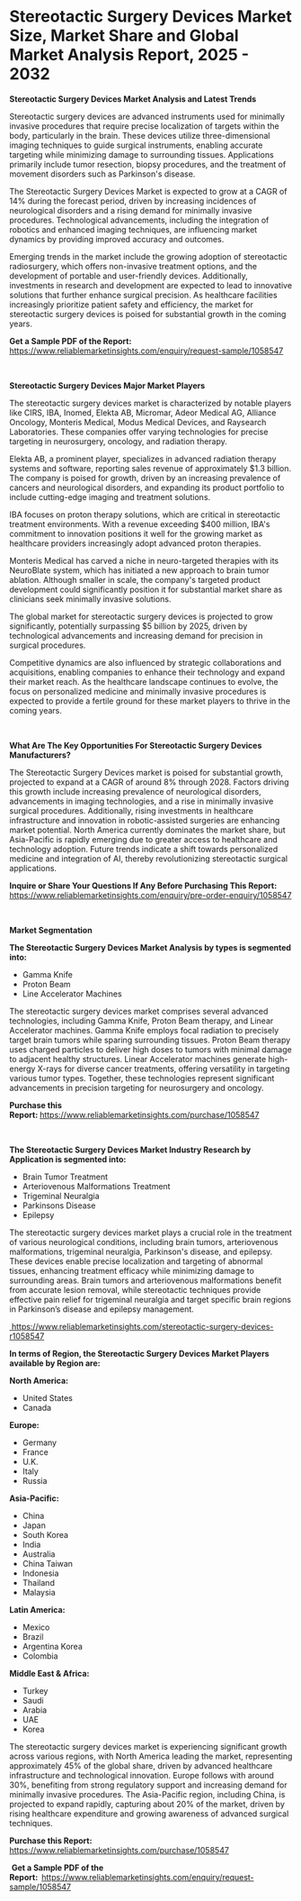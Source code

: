 <p><h1>Stereotactic Surgery Devices Market Size, Market Share and Global Market Analysis Report, 2025 - 2032</h1></p><p><strong>Stereotactic Surgery Devices Market Analysis and Latest Trends</strong></p>
<p><p>Stereotactic surgery devices are advanced instruments used for minimally invasive procedures that require precise localization of targets within the body, particularly in the brain. These devices utilize three-dimensional imaging techniques to guide surgical instruments, enabling accurate targeting while minimizing damage to surrounding tissues. Applications primarily include tumor resection, biopsy procedures, and the treatment of movement disorders such as Parkinson's disease.</p><p>The Stereotactic Surgery Devices Market is expected to grow at a CAGR of 14% during the forecast period, driven by increasing incidences of neurological disorders and a rising demand for minimally invasive procedures. Technological advancements, including the integration of robotics and enhanced imaging techniques, are influencing market dynamics by providing improved accuracy and outcomes. </p><p>Emerging trends in the market include the growing adoption of stereotactic radiosurgery, which offers non-invasive treatment options, and the development of portable and user-friendly devices. Additionally, investments in research and development are expected to lead to innovative solutions that further enhance surgical precision. As healthcare facilities increasingly prioritize patient safety and efficiency, the market for stereotactic surgery devices is poised for substantial growth in the coming years.</p></p>
<p><strong>Get a Sample PDF of the Report:&nbsp;</strong> <a href="https://www.reliablemarketinsights.com/enquiry/request-sample/1058547?utm_campaign=2244&utm_medium=2&utm_source=Github&utm_content=ia&utm_term=13042025&utm_id=stereotactic-surgery-devices">https://www.reliablemarketinsights.com/enquiry/request-sample/1058547</a></p>
<p>&nbsp;</p>
<p><strong>Stereotactic Surgery Devices Major Market Players</strong></p>
<p><p>The stereotactic surgery devices market is characterized by notable players like CIRS, IBA, Inomed, Elekta AB, Micromar, Adeor Medical AG, Alliance Oncology, Monteris Medical, Modus Medical Devices, and Raysearch Laboratories. These companies offer varying technologies for precise targeting in neurosurgery, oncology, and radiation therapy.</p><p>Elekta AB, a prominent player, specializes in advanced radiation therapy systems and software, reporting sales revenue of approximately $1.3 billion. The company is poised for growth, driven by an increasing prevalence of cancers and neurological disorders, and expanding its product portfolio to include cutting-edge imaging and treatment solutions.</p><p>IBA focuses on proton therapy solutions, which are critical in stereotactic treatment environments. With a revenue exceeding $400 million, IBA's commitment to innovation positions it well for the growing market as healthcare providers increasingly adopt advanced proton therapies.</p><p>Monteris Medical has carved a niche in neuro-targeted therapies with its NeuroBlate system, which has initiated a new approach to brain tumor ablation. Although smaller in scale, the company's targeted product development could significantly position it for substantial market share as clinicians seek minimally invasive solutions.</p><p>The global market for stereotactic surgery devices is projected to grow significantly, potentially surpassing $5 billion by 2025, driven by technological advancements and increasing demand for precision in surgical procedures. </p><p>Competitive dynamics are also influenced by strategic collaborations and acquisitions, enabling companies to enhance their technology and expand their market reach. As the healthcare landscape continues to evolve, the focus on personalized medicine and minimally invasive procedures is expected to provide a fertile ground for these market players to thrive in the coming years.</p></p>
<p>&nbsp;</p>
<p><strong>What Are The Key Opportunities For Stereotactic Surgery Devices Manufacturers?</strong></p>
<p><p>The Stereotactic Surgery Devices market is poised for substantial growth, projected to expand at a CAGR of around 8% through 2028. Factors driving this growth include increasing prevalence of neurological disorders, advancements in imaging technologies, and a rise in minimally invasive surgical procedures. Additionally, rising investments in healthcare infrastructure and innovation in robotic-assisted surgeries are enhancing market potential. North America currently dominates the market share, but Asia-Pacific is rapidly emerging due to greater access to healthcare and technology adoption. Future trends indicate a shift towards personalized medicine and integration of AI, thereby revolutionizing stereotactic surgical applications.</p></p>
<p><strong>Inquire or Share Your Questions If Any Before Purchasing This Report:</strong> <a href="https://www.reliablemarketinsights.com/enquiry/pre-order-enquiry/1058547?utm_campaign=2244&utm_medium=2&utm_source=Github&utm_content=ia&utm_term=13042025&utm_id=stereotactic-surgery-devices">https://www.reliablemarketinsights.com/enquiry/pre-order-enquiry/1058547</a></p>
<p>&nbsp;</p>
<p><strong>Market Segmentation</strong></p>
<p><strong>The Stereotactic Surgery Devices Market Analysis by types is segmented into:</strong></p>
<p><ul><li>Gamma Knife</li><li>Proton Beam</li><li>Line Accelerator Machines</li></ul></p>
<p><p>The stereotactic surgery devices market comprises several advanced technologies, including Gamma Knife, Proton Beam therapy, and Linear Accelerator machines. Gamma Knife employs focal radiation to precisely target brain tumors while sparing surrounding tissues. Proton Beam therapy uses charged particles to deliver high doses to tumors with minimal damage to adjacent healthy structures. Linear Accelerator machines generate high-energy X-rays for diverse cancer treatments, offering versatility in targeting various tumor types. Together, these technologies represent significant advancements in precision targeting for neurosurgery and oncology.</p></p>
<p><strong>Purchase this Report:&nbsp;</strong><a href="https://www.reliablemarketinsights.com/purchase/1058547?utm_campaign=2244&utm_medium=2&utm_source=Github&utm_content=ia&utm_term=13042025&utm_id=stereotactic-surgery-devices">https://www.reliablemarketinsights.com/purchase/1058547</a></p>
<p>&nbsp;</p>
<p><strong>The Stereotactic Surgery Devices Market Industry Research by Application is segmented into:</strong></p>
<p><ul><li>Brain Tumor Treatment</li><li>Arteriovenous Malformations Treatment</li><li>Trigeminal Neuralgia</li><li>Parkinsons Disease</li><li>Epilepsy</li></ul></p>
<p><p>The stereotactic surgery devices market plays a crucial role in the treatment of various neurological conditions, including brain tumors, arteriovenous malformations, trigeminal neuralgia, Parkinson's disease, and epilepsy. These devices enable precise localization and targeting of abnormal tissues, enhancing treatment efficacy while minimizing damage to surrounding areas. Brain tumors and arteriovenous malformations benefit from accurate lesion removal, while stereotactic techniques provide effective pain relief for trigeminal neuralgia and target specific brain regions in Parkinson’s disease and epilepsy management.</p></p>
<p><a href="https://www.reliablemarketinsights.com/stereotactic-surgery-devices-r1058547?utm_campaign=2244&utm_medium=2&utm_source=Github&utm_content=ia&utm_term=13042025&utm_id=stereotactic-surgery-devices">&nbsp;https://www.reliablemarketinsights.com/stereotactic-surgery-devices-r1058547</a></p>
<p><strong>In terms of Region, the Stereotactic Surgery Devices Market Players available by Region are:</strong></p>
<p>
    <p> <strong> North America: </strong>
        <ul>
            <li>United States</li>
            <li>Canada</li>
        </ul>
        </p> 
    <p> <strong> Europe: </strong>
        <ul>
            <li>Germany</li>
            <li>France</li>
            <li>U.K.</li>
            <li>Italy</li>
            <li>Russia</li>
        </ul>
        </p> 
    <p> <strong> Asia-Pacific: </strong>
        <ul>
            <li>China</li>
            <li>Japan</li>
            <li>South Korea</li>
            <li>India</li>
            <li>Australia</li>
            <li>China Taiwan</li>
            <li>Indonesia</li>
            <li>Thailand</li>
            <li>Malaysia</li>
        </ul>
        </p> 
    <p> <strong> Latin America: </strong>
        <ul>
            <li>Mexico</li>
            <li>Brazil</li>
            <li>Argentina Korea</li>
            <li>Colombia</li>
        </ul>
        </p> 
    <p> <strong> Middle East & Africa: </strong>
        <ul>
            <li>Turkey</li>
            <li>Saudi</li>
            <li>Arabia</li>
            <li>UAE</li>
            <li>Korea</li>
        </ul>
    </p>
    </p>
<p><p>The stereotactic surgery devices market is experiencing significant growth across various regions, with North America leading the market, representing approximately 45% of the global share, driven by advanced healthcare infrastructure and technological innovation. Europe follows with around 30%, benefiting from strong regulatory support and increasing demand for minimally invasive procedures. The Asia-Pacific region, including China, is projected to expand rapidly, capturing about 20% of the market, driven by rising healthcare expenditure and growing awareness of advanced surgical techniques.</p></p>
<p><strong>Purchase this Report: </strong><a href="https://www.reliablemarketinsights.com/purchase/1058547?utm_campaign=2244&utm_medium=2&utm_source=Github&utm_content=ia&utm_term=13042025&utm_id=stereotactic-surgery-devices">https://www.reliablemarketinsights.com/purchase/1058547</a></p>
<p>&nbsp;<strong>Get a Sample PDF of the Report:&nbsp;&nbsp;</strong><a href="https://www.reliablemarketinsights.com/enquiry/request-sample/1058547?utm_campaign=2244&utm_medium=2&utm_source=Github&utm_content=ia&utm_term=13042025&utm_id=stereotactic-surgery-devices">https://www.reliablemarketinsights.com/enquiry/request-sample/1058547</a></p>
<p><strong></strong></p>
<p><p></p><p></p><p></p></p>